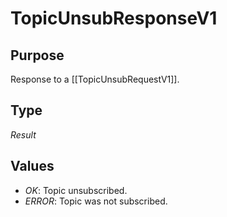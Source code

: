 # TopicUnsubResponseV1

## Purpose

<!-- --8<-- [start:purpose] -->
Response to a [[TopicUnsubRequestV1]].
<!-- --8<-- [end:purpose] -->

## Type

<!-- --8<-- [start:type] -->
<div class="type">

*Result*

</div>
<!-- --8<-- [end:type] -->

## Values

- *OK*: Topic unsubscribed.
- *ERROR*: Topic was not subscribed.
